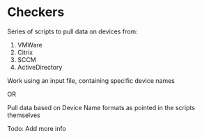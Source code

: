 # Checkers

Series of scripts to pull data on devices from:

1. VMWare
2. Citrix
3. SCCM
4. ActiveDirectory

Work using an input file, containing specific device names

OR

Pull data based on Device Name formats as pointed in the scripts themselves

Todo: Add more info
